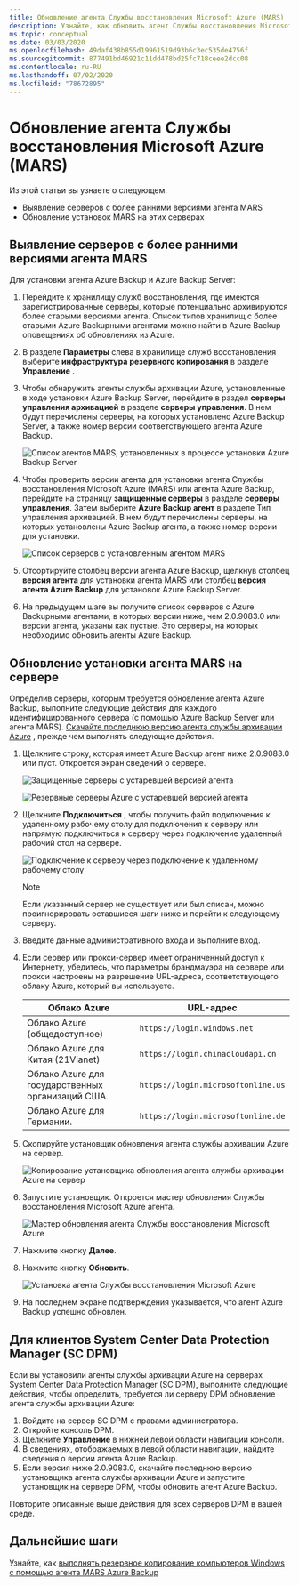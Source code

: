 ```yaml
---
title: Обновление агента Службы восстановления Microsoft Azure (MARS)
description: Узнайте, как обновить агент Службы восстановления Microsoft Azure (MARS).
ms.topic: conceptual
ms.date: 03/03/2020
ms.openlocfilehash: 49daf438b855d19961519d93b6c3ec535de4756f
ms.sourcegitcommit: 877491bd46921c11dd478bd25fc718ceee2dcc08
ms.contentlocale: ru-RU
ms.lasthandoff: 07/02/2020
ms.locfileid: "78672895"
---
```

# <a name="upgrade-the-microsoft-azure-recovery-services-mars-agent"></a>Обновление агента Службы восстановления Microsoft Azure (MARS)

Из этой статьи вы узнаете о следующем.

* Выявление серверов с более ранними версиями агента MARS
* Обновление установок MARS на этих серверах

## <a name="identify-servers-with-earlier-versions-of-the-mars-agent"></a>Выявление серверов с более ранними версиями агента MARS

Для установки агента Azure Backup и Azure Backup Server:

1. Перейдите к хранилищу служб восстановления, где имеются зарегистрированные серверы, которые потенциально архивируются более старыми версиями агента. Список типов хранилищ с более старыми Azure Backupными агентами можно найти в Azure Backup оповещениях об обновлениях из Azure.
1. В разделе **Параметры** слева в хранилище служб восстановления выберите **инфраструктура резервного копирования** в разделе **Управление** .
1. Чтобы обнаружить агенты службы архивации Azure, установленные в ходе установки Azure Backup Server, перейдите в раздел **серверы управления архивацией** в разделе **серверы управления**. В нем будут перечислены серверы, на которых установлено Azure Backup Server, а также номер версии соответствующего агента Azure Backup.

    ![Список агентов MARS, установленных в процессе установки Azure Backup Server](./media/upgrade-mars-agent/backup-management-servers.png)

1. Чтобы проверить версии агента для установки агента Службы восстановления Microsoft Azure (MARS) или агента Azure Backup, перейдите на страницу **защищенные серверы** в разделе **серверы управления**. Затем выберите **Azure Backup агент** в разделе Тип управления архивацией. В нем будут перечислены серверы, на которых установлены Azure Backup агента, а также номер версии для установки.

    ![Список серверов с установленным агентом MARS](./media/upgrade-mars-agent/protected-servers.png)

1. Отсортируйте столбец версии агента Azure Backup, щелкнув столбец **версия агента** для установки агента MARS или столбец **версия агента Azure Backup** для установок Azure Backup Server.

1. На предыдущем шаге вы получите список серверов с Azure Backupными агентами, в которых версии ниже, чем 2.0.9083.0 или версии агента, указаны как пустые. Это серверы, на которых необходимо обновить агенты Azure Backup.

## <a name="update-the-mars-agent-installation-on-the-server"></a>Обновление установки агента MARS на сервере

Определив серверы, которым требуется обновление агента Azure Backup, выполните следующие действия для каждого идентифицированного сервера (с помощью Azure Backup Server или агента MARS). [Скачайте последнюю версию агента службы архивации Azure](https://aka.ms/azurebackup_agent) , прежде чем выполнять следующие действия.

1. Щелкните строку, которая имеет Azure Backup агент ниже 2.0.9083.0 или пуст. Откроется экран сведений о сервере.

    ![Защищенные серверы с устаревшей версией агента](./media/upgrade-mars-agent/old-agent-version.png)

    ![Резервные серверы Azure с устаревшей версией агента](./media/upgrade-mars-agent/backup-management-servers-old-versions.png)

1. Щелкните **Подключиться** , чтобы получить файл подключения к удаленному рабочему столу для подключения к серверу или напрямую подключиться к серверу через подключение удаленный рабочий стол на сервере.

    ![Подключение к серверу через подключение к удаленному рабочему столу](./media/upgrade-mars-agent/connect-to-server.png)

    >[!NOTE]
    > Если указанный сервер не существует или был списан, можно проигнорировать оставшиеся шаги ниже и перейти к следующему серверу.

1. Введите данные административного входа и выполните вход.

1. Если сервер или прокси-сервер имеет ограниченный доступ к Интернету, убедитесь, что параметры брандмауэра на сервере или прокси настроены на разрешение URL-адреса, соответствующего облаку Azure, который вы используете.

    Облако Azure | URL-адрес
    -- | ---
    Облако Azure (общедоступное) |   `https://login.windows.net`
    Облако Azure для Китая (21Vianet)   | `https://login.chinacloudapi.cn`
    Облако Azure для государственных организаций США |   `https://login.microsoftonline.us`
    Облако Azure для Германии.  |  `https://login.microsoftonline.de`

1. Скопируйте установщик обновления агента службы архивации Azure на сервер.

    ![Копирование установщика обновления агента службы архивации Azure на сервер](./media/upgrade-mars-agent/copy-agent-installer.png)

1. Запустите установщик. Откроется мастер обновления Службы восстановления Microsoft Azure агента.

    ![Мастер обновления агента Службы восстановления Microsoft Azure](./media/upgrade-mars-agent/agent-upgrade-wizard.png)

1. Нажмите кнопку **Далее**.

1. Нажмите кнопку **Обновить**.

    ![Установка агента Службы восстановления Microsoft Azure](./media/upgrade-mars-agent/upgrade-installation.png)

1. На последнем экране подтверждения указывается, что агент Azure Backup успешно обновлен.

## <a name="for-system-center-data-protection-manager-sc-dpm-customers"></a>Для клиентов System Center Data Protection Manager (SC DPM)

Если вы установили агенты службы архивации Azure на серверах System Center Data Protection Manager (SC DPM), выполните следующие действия, чтобы определить, требуется ли серверу DPM обновление агента службы архивации Azure:

1. Войдите на сервер SC DPM с правами администратора.
2. Откройте консоль DPM.
3. Щелкните **Управление** в нижней левой области навигации консоли.
4. В сведениях, отображаемых в левой области навигации, найдите сведения о версии агента Azure Backup.
5. Если версия ниже 2.0.9083.0, скачайте последнюю версию установщика агента службы архивации Azure и запустите установщик на сервере DPM, чтобы обновить агент Azure Backup.

Повторите описанные выше действия для всех серверов DPM в вашей среде.

## <a name="next-steps"></a>Дальнейшие шаги

Узнайте, как [выполнять резервное копирование компьютеров Windows с помощью агента MARS Azure Backup](backup-windows-with-mars-agent.md)
